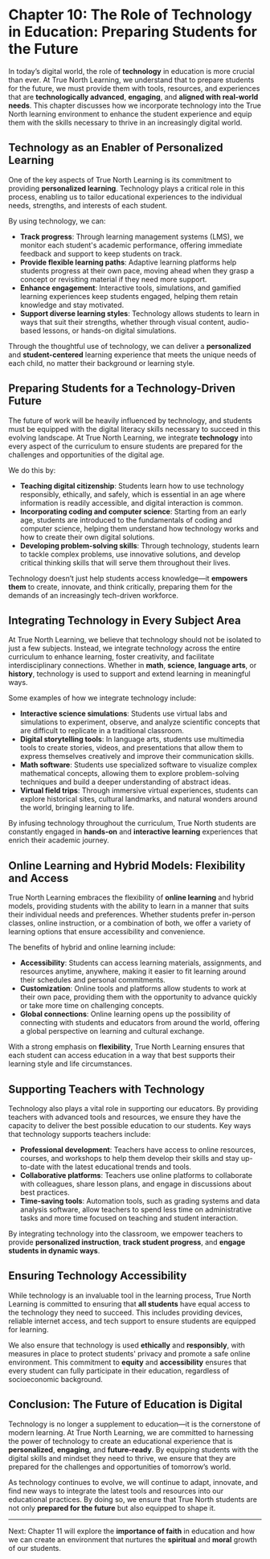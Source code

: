 # Chapter 10: The Role of Technology in Education: Preparing Students for the Future

In today’s digital world, the role of **technology** in education is more crucial than ever. At True North Learning, we understand that to prepare students for the future, we must provide them with tools, resources, and experiences that are **technologically advanced**, **engaging**, and **aligned with real-world needs**. This chapter discusses how we incorporate technology into the True North learning environment to enhance the student experience and equip them with the skills necessary to thrive in an increasingly digital world.

## Technology as an Enabler of Personalized Learning

One of the key aspects of True North Learning is its commitment to providing **personalized learning**. Technology plays a critical role in this process, enabling us to tailor educational experiences to the individual needs, strengths, and interests of each student.

By using technology, we can:

- **Track progress**: Through learning management systems (LMS), we monitor each student's academic performance, offering immediate feedback and support to keep students on track.
- **Provide flexible learning paths**: Adaptive learning platforms help students progress at their own pace, moving ahead when they grasp a concept or revisiting material if they need more support.
- **Enhance engagement**: Interactive tools, simulations, and gamified learning experiences keep students engaged, helping them retain knowledge and stay motivated.
- **Support diverse learning styles**: Technology allows students to learn in ways that suit their strengths, whether through visual content, audio-based lessons, or hands-on digital simulations.

Through the thoughtful use of technology, we can deliver a **personalized** and **student-centered** learning experience that meets the unique needs of each child, no matter their background or learning style.

## Preparing Students for a Technology-Driven Future

The future of work will be heavily influenced by technology, and students must be equipped with the digital literacy skills necessary to succeed in this evolving landscape. At True North Learning, we integrate **technology** into every aspect of the curriculum to ensure students are prepared for the challenges and opportunities of the digital age.

We do this by:

- **Teaching digital citizenship**: Students learn how to use technology responsibly, ethically, and safely, which is essential in an age where information is readily accessible, and digital interaction is common.
- **Incorporating coding and computer science**: Starting from an early age, students are introduced to the fundamentals of coding and computer science, helping them understand how technology works and how to create their own digital solutions.
- **Developing problem-solving skills**: Through technology, students learn to tackle complex problems, use innovative solutions, and develop critical thinking skills that will serve them throughout their lives.

Technology doesn’t just help students access knowledge—it **empowers them** to create, innovate, and think critically, preparing them for the demands of an increasingly tech-driven workforce.

## Integrating Technology in Every Subject Area

At True North Learning, we believe that technology should not be isolated to just a few subjects. Instead, we integrate technology across the entire curriculum to enhance learning, foster creativity, and facilitate interdisciplinary connections. Whether in **math**, **science**, **language arts**, or **history**, technology is used to support and extend learning in meaningful ways.

Some examples of how we integrate technology include:

- **Interactive science simulations**: Students use virtual labs and simulations to experiment, observe, and analyze scientific concepts that are difficult to replicate in a traditional classroom.
- **Digital storytelling tools**: In language arts, students use multimedia tools to create stories, videos, and presentations that allow them to express themselves creatively and improve their communication skills.
- **Math software**: Students use specialized software to visualize complex mathematical concepts, allowing them to explore problem-solving techniques and build a deeper understanding of abstract ideas.
- **Virtual field trips**: Through immersive virtual experiences, students can explore historical sites, cultural landmarks, and natural wonders around the world, bringing learning to life.

By infusing technology throughout the curriculum, True North students are constantly engaged in **hands-on** and **interactive learning** experiences that enrich their academic journey.

## Online Learning and Hybrid Models: Flexibility and Access

True North Learning embraces the flexibility of **online learning** and hybrid models, providing students with the ability to learn in a manner that suits their individual needs and preferences. Whether students prefer in-person classes, online instruction, or a combination of both, we offer a variety of learning options that ensure accessibility and convenience.

The benefits of hybrid and online learning include:

- **Accessibility**: Students can access learning materials, assignments, and resources anytime, anywhere, making it easier to fit learning around their schedules and personal commitments.
- **Customization**: Online tools and platforms allow students to work at their own pace, providing them with the opportunity to advance quickly or take more time on challenging concepts.
- **Global connections**: Online learning opens up the possibility of connecting with students and educators from around the world, offering a global perspective on learning and cultural exchange.

With a strong emphasis on **flexibility**, True North Learning ensures that each student can access education in a way that best supports their learning style and life circumstances.

## Supporting Teachers with Technology

Technology also plays a vital role in supporting our educators. By providing teachers with advanced tools and resources, we ensure they have the capacity to deliver the best possible education to our students. Key ways that technology supports teachers include:

- **Professional development**: Teachers have access to online resources, courses, and workshops to help them develop their skills and stay up-to-date with the latest educational trends and tools.
- **Collaborative platforms**: Teachers use online platforms to collaborate with colleagues, share lesson plans, and engage in discussions about best practices.
- **Time-saving tools**: Automation tools, such as grading systems and data analysis software, allow teachers to spend less time on administrative tasks and more time focused on teaching and student interaction.

By integrating technology into the classroom, we empower teachers to provide **personalized instruction**, **track student progress**, and **engage students in dynamic ways**.

## Ensuring Technology Accessibility

While technology is an invaluable tool in the learning process, True North Learning is committed to ensuring that **all students** have equal access to the technology they need to succeed. This includes providing devices, reliable internet access, and tech support to ensure students are equipped for learning.

We also ensure that technology is used **ethically** and **responsibly**, with measures in place to protect students' privacy and promote a safe online environment. This commitment to **equity** and **accessibility** ensures that every student can fully participate in their education, regardless of socioeconomic background.

## Conclusion: The Future of Education is Digital

Technology is no longer a supplement to education—it is the cornerstone of modern learning. At True North Learning, we are committed to harnessing the power of technology to create an educational experience that is **personalized**, **engaging**, and **future-ready**. By equipping students with the digital skills and mindset they need to thrive, we ensure that they are prepared for the challenges and opportunities of tomorrow’s world.

As technology continues to evolve, we will continue to adapt, innovate, and find new ways to integrate the latest tools and resources into our educational practices. By doing so, we ensure that True North students are not only **prepared for the future** but also equipped to shape it.

---

Next: Chapter 11 will explore the **importance of faith** in education and how we can create an environment that nurtures the **spiritual** and **moral** growth of our students.
